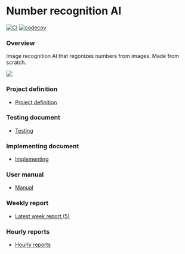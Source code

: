 # Number recognition AI
[![CI](https://github.com/A00N/NumberRecognition/actions/workflows/main.yml/badge.svg)](https://github.com/A00N/NumberRecognition/actions/workflows/main.yml) [![codecov](https://codecov.io/gh/A00N/NumberRecognition/graph/badge.svg?token=RXJIL4GAKZ)](https://codecov.io/gh/A00N/NumberRecognition)
### Overview
Image recognition AI that regonizes numbers from images.
Made from scratch.

![](https://github.com/A00N/NumberRecognition/blob/main/Documentation/Material/digitrec.gif)

### Project definition
* [Project definition](https://github.com/A00N/NumberRecognition/blob/main/Documentation/project_definition.md)
  
### Testing document
* [Testing](https://github.com/A00N/NumberRecognition/blob/main/Documentation/testing_document.md)

### Implementing document
* [Implementing](https://github.com/A00N/NumberRecognition/blob/main/Documentation/implementing_document.md)
  
### User manual
* [Manual](https://github.com/A00N/NumberRecognition/blob/main/Documentation/User%20manual.md)

### Weekly report
* [Latest week report (5)](https://github.com/A00N/NumberRecognition/blob/main/Documentation/weekly_report5.md)
  
### Hourly reports
* [Hourly reports](https://github.com/A00N/NumberRecognition/blob/main/Documentation/hourly_report.md)

